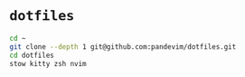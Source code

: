# `dotfiles`
```zsh
cd ~
git clone --depth 1 git@github.com:pandevim/dotfiles.git
cd dotfiles
stow kitty zsh nvim
```

